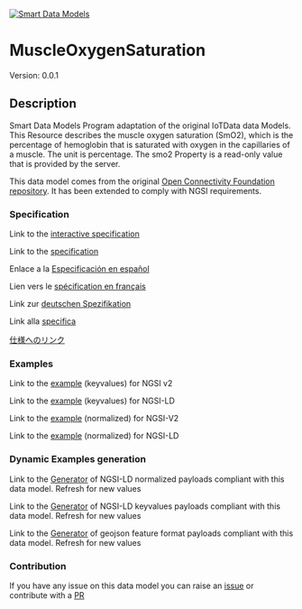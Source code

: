 [![Smart Data Models](https://smartdatamodels.org/wp-content/uploads/2022/01/SmartDataModels_logo.png "Logo")](https://smartdatamodels.org)
# MuscleOxygenSaturation
Version: 0.0.1

## Description 

Smart Data Models Program adaptation of the original IoTData data Models. This Resource describes the muscle oxygen saturation (SmO2), which is the percentage of hemoglobin that is saturated with oxygen in the capillaries of a muscle.  The unit is percentage.  The smo2 Property is a read-only value that is provided by the server.

This data model comes from the original [Open Connectivity Foundation repository](https://github.com/openconnectivityfoundation/IoTDataModels). It has been extended to comply with NGSI requirements.
### Specification

Link to the [interactive specification](https://swagger.lab.fiware.org/?url=https://smart-data-models.github.io/dataModel.OCF/MuscleOxygenSaturation/swagger.yaml)

Link to the [specification](https://github.com/smart-data-models/dataModel.OCF/blob/master/MuscleOxygenSaturation/doc/spec.md)

Enlace a la [Especificación en español](https://github.com/smart-data-models/dataModel.OCF/blob/master/MuscleOxygenSaturation/doc/spec_ES.md)

Lien vers le [spécification en français](https://github.com/smart-data-models/dataModel.OCF/blob/master/MuscleOxygenSaturation/doc/spec_FR.md)

Link zur [deutschen Spezifikation](https://github.com/smart-data-models/dataModel.OCF/blob/master/MuscleOxygenSaturation/doc/spec_DE.md)

Link alla [specifica](https://github.com/smart-data-models/dataModel.OCF/blob/master/MuscleOxygenSaturation/doc/spec_IT.md)

[仕様へのリンク](https://github.com/smart-data-models/dataModel.OCF/blob/master/MuscleOxygenSaturation/doc/spec_JA.md)
### Examples

Link to the [example](https://smart-data-models.github.io/dataModel.OCF/MuscleOxygenSaturation/examples/example.json) (keyvalues) for NGSI v2

Link to the [example](https://smart-data-models.github.io/dataModel.OCF/MuscleOxygenSaturation/examples/example.jsonld) (keyvalues) for NGSI-LD

Link to the [example](https://smart-data-models.github.io/dataModel.OCF/MuscleOxygenSaturation/examples/example-normalized.json) (normalized) for NGSI-V2

Link to the [example](https://smart-data-models.github.io/dataModel.OCF/MuscleOxygenSaturation/examples/example-normalized.jsonld) (normalized) for NGSI-LD
### Dynamic Examples generation

Link to the [Generator](https://smartdatamodels.org/extra/ngsi-ld_generator.php?schemaUrl=https://raw.githubusercontent.com/smart-data-models/dataModel.OCF/master/MuscleOxygenSaturation/schema.json&email=info@smartdatamodels.org) of NGSI-LD normalized payloads compliant with this data model. Refresh for new values

Link to the [Generator](https://smartdatamodels.org/extra/ngsi-ld_generator_keyvalues.php?schemaUrl=https://raw.githubusercontent.com/smart-data-models/dataModel.OCF/master/MuscleOxygenSaturation/schema.json&email=info@smartdatamodels.org) of NGSI-LD keyvalues payloads compliant with this data model. Refresh for new values

Link to the [Generator](https://smartdatamodels.org/extra/geojson_features_generator.php?schemaUrl=https://raw.githubusercontent.com/smart-data-models/dataModel.OCF/master/MuscleOxygenSaturation/schema.json&email=info@smartdatamodels.org) of geojson feature format payloads compliant with this data model. Refresh for new values
### Contribution

 If you have any issue on this data model you can raise an [issue](https://github.com/smart-data-models/dataModel.OCF/issues)  or contribute with a [PR](https://github.com/smart-data-models/dataModel.OCF/pulls)